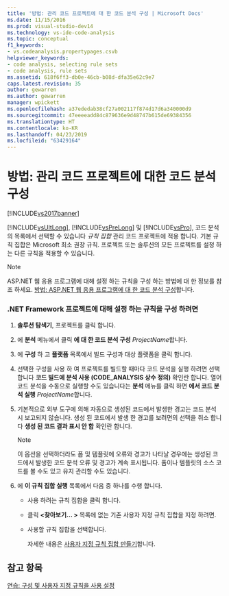 ```yaml
---
title: '방법: 관리 코드 프로젝트에 대 한 코드 분석 구성 | Microsoft Docs'
ms.date: 11/15/2016
ms.prod: visual-studio-dev14
ms.technology: vs-ide-code-analysis
ms.topic: conceptual
f1_keywords:
- vs.codeanalysis.propertypages.csvb
helpviewer_keywords:
- code analysis, selecting rule sets
- code analysis, rule sets
ms.assetid: 618f6ff3-db0e-46cb-b08d-dfa35e62c9e7
caps.latest.revision: 35
author: gewarren
ms.author: gewarren
manager: wpickett
ms.openlocfilehash: a37ededab38cf27a002117f874d17d6a340000d9
ms.sourcegitcommit: 47eeeeadd84c879636e9d48747b615de69384356
ms.translationtype: HT
ms.contentlocale: ko-KR
ms.lasthandoff: 04/23/2019
ms.locfileid: "63429164"
---
```

# <a name="how-to-configure-code-analysis-for-a-managed-code-project"></a>방법: 관리 코드 프로젝트에 대한 코드 분석 구성
[!INCLUDE[vs2017banner](../includes/vs2017banner.md)]

[!INCLUDE[vsUltLong](../includes/vsultlong-md.md)], [!INCLUDE[vsPreLong](../includes/vsprelong-md.md)] 및 [!INCLUDE[vsPro](../includes/vspro-md.md)], 코드 분석의 목록에서 선택할 수 있습니다 *규칙 집합* 관리 코드 프로젝트에 적용 합니다. 기본 규칙 집합은 Microsoft 최소 권장 규칙. 프로젝트 또는 솔루션의 모든 프로젝트를 설정 하는 다른 규칙을 적용할 수 있습니다.  
  
> [!NOTE]
> ASP.NET 웹 응용 프로그램에 대해 설정 하는 규칙을 구성 하는 방법에 대 한 정보를 참조 하세요. [방법: ASP.NET 웹 응용 프로그램에 대 한 코드 분석 구성](../code-quality/how-to-configure-code-analysis-for-an-aspnet-web-application.md)합니다.  
  
### <a name="to-configure-a-rule-set-for-a-net-framework-project"></a>.NET Framework 프로젝트에 대해 설정 하는 규칙을 구성 하려면  
  
1. **솔루션 탐색기**, 프로젝트를 클릭 합니다.  
  
2. 에 **분석** 메뉴에서 클릭 **에 대 한 코드 분석 구성** *ProjectName*합니다.  
  
3. 에 **구성** 하 고 **플랫폼** 목록에서 빌드 구성과 대상 플랫폼을 클릭 합니다.  
  
4. 선택한 구성을 사용 하 여 프로젝트를 빌드할 때마다 코드 분석을 실행 하려면 선택 합니다 **코드 빌드에 분석 사용 (CODE_ANALYSIS 상수 정의)** 확인란 합니다. 열어 코드 분석을 수동으로 실행할 수도 있습니다는 **분석** 메뉴를 클릭 하면 **에서 코드 분석 실행** *ProjectName*합니다.  
  
5. 기본적으로 외부 도구에 의해 자동으로 생성된 코드에서 발생한 경고는 코드 분석 시 보고되지 않습니다. 생성 된 코드에서 발생 한 경고를 보려면의 선택을 취소 합니다 **생성 된 코드 결과 표시 안 함** 확인란 합니다.  
  
    > [!NOTE]
    > 이 옵션을 선택하더라도 폼 및 템플릿에 오류와 경고가 나타날 경우에는 생성된 코드에서 발생한 코드 분석 오류 및 경고가 계속 표시됩니다. 폼이나 템플릿의 소스 코드를 볼 수도 있고 유지 관리할 수도 있습니다.  
  
6. 에 **이 규칙 집합 실행** 목록에서 다음 중 하나를 수행 합니다.  
  
    - 사용 하려는 규칙 집합을 클릭 합니다.  
  
    - 클릭  **\<찾아보기... >** 목록에 없는 기존 사용자 지정 규칙 집합을 지정 하려면.  
  
    - 사용할 규칙 집합을 선택합니다.  
  
         자세한 내용은 [사용자 지정 규칙 집합 만들기](../code-quality/creating-custom-code-analysis-rule-sets.md)합니다.  
  
## <a name="see-also"></a>참고 항목  
 [연습: 구성 및 사용자 지정 규칙을 사용 설정](../code-quality/walkthrough-configuring-and-using-a-custom-rule-set.md)

